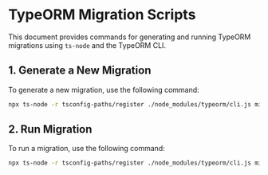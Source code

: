 # TypeORM Migration Scripts

This document provides commands for generating and running TypeORM migrations using `ts-node` and the TypeORM CLI.

## 1. Generate a New Migration

To generate a new migration, use the following command:

```bash
npx ts-node -r tsconfig-paths/register ./node_modules/typeorm/cli.js migration:generate ./src/migrations/<name-migration> -d ./src/data-source.ts
```

## 2. Run Migration

To run a migration, use the following command:

```bash
npx ts-node -r tsconfig-paths/register ./node_modules/typeorm/cli.js migration:run -d ./src/data-source.ts
```
